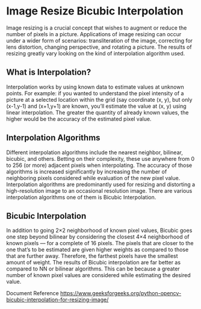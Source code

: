 <h1> Image Resize Bicubic Interpolation </h1>
Image resizing is a crucial concept that wishes to augment or reduce the number of pixels in a picture. Applications of image resizing can occur under a wider form of scenarios: transliteration of the image, correcting for lens distortion, changing perspective, and rotating a picture. The results of resizing greatly vary looking on the kind of interpolation algorithm used.
<h2>What is Interpolation?</h2>
Interpolation works by using known data to estimate values at unknown points. For example: if you wanted to understand the pixel intensity of a picture at a selected location within the grid (say coordinate (x, y), but only (x-1,y-1) and (x+1,y+1) are known, you’ll estimate the value at (x, y) using linear interpolation. The greater the quantity of already known values, the higher would be the accuracy of the estimated pixel value.
<h2>Interpolation Algorithms</h2>
Different interpolation algorithms include the nearest neighbor, bilinear, bicubic, and others. Betting on their complexity, these use anywhere from 0 to 256 (or more) adjacent pixels when interpolating. The accuracy of those algorithms is increased significantly by increasing the number of neighboring pixels considered while evaluation of the new pixel value. Interpolation algorithms are predominantly used for resizing and distorting a high-resolution image to an occasional resolution image. There are various interpolation algorithms one of them is Bicubic Interpolation.
<h2>Bicubic Interpolation</h2>
In addition to going 2×2 neighborhood of known pixel values, Bicubic goes one step beyond bilinear by considering the closest 4×4 neighborhood of known pixels — for a complete of 16 pixels. The pixels that are closer to the one that’s to be estimated are given higher weights as compared to those that are further away. Therefore, the farthest pixels have the smallest amount of weight. The results of Bicubic interpolation are far better as compared to NN or bilinear algorithms. This can be because a greater number of known pixel values are considered while estimating the desired value.



Document Reference
https://www.geeksforgeeks.org/python-opencv-bicubic-interpolation-for-resizing-image/
